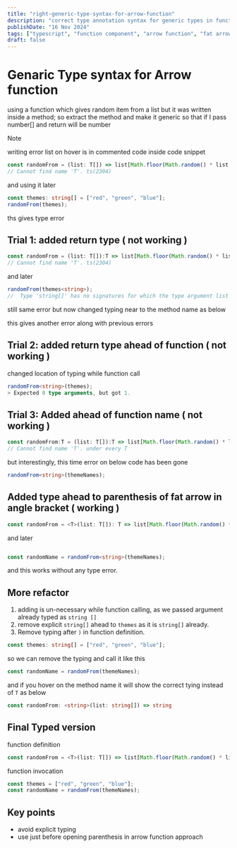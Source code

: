 ```yaml
---
title: "right-generic-type-syntax-for-arrow-function"
description: "correct type annotation syntax for generic types in functional component"
publishDate: "16 Nov 2024"
tags: ["typescript", "function component", "arrow function", "fat arrow", "generic"]
draft: false
---
```



# Genaric Type syntax for Arrow function

using a function which gives random item from a list but it was written inside a method; so extract the method and make it generic so that if I pass number[] and return will be number

> [!NOTE]
> writing error list on hover is in commented code inside code snippet

```ts
const randomFrom = (list: T[]) => list[Math.floor(Math.random() * list.length)];
// Cannot find name 'T'. ts(2304)
```

and using it later

```ts
const themes: string[] = ["red", "green", "blue"];
randomFrom(themes);
```

ths gives type error

## Trial 1: added return type (  not working )

```ts
const randomFrom = (list: T[]):T => list[Math.floor(Math.random() * list.length)];
// Cannot find name 'T'. ts(2304)
```

and later

```ts
randomFrom(themes<string>);
//  Type 'string[]' has no signatures for which the type argument list is applicable.
```

still same error but now changed typing near to the method name as below

this gives another error along with previous errors

## Trial 2: added return type ahead of function ( not working )

changed location of typing while function call

```ts
randomFrom<string>(themes);
> Expected 0 type arguments, but got 1.

```

## Trial 3:  Added ahead of function name ( not working )

```ts
const randomFrom:T = (list: T[]):T => list[Math.floor(Math.random() * list.length)];
// Cannot find name 'T'. under every T
```

but interestingly,  this time error on below code has been gone

```ts
randomFrom<string>(themeNames);
```

## Added type ahead to parenthesis of fat arrow in angle bracket ( working )

```ts
const randomFrom = <T>(list: T[]): T => list[Math.floor(Math.random() * list.length)];
```

and later

```ts

const randomName = randomFrom<string>(themeNames);
```

and this works without any type error.

## More refactor

1. adding <string> is un-necessary while function calling, as we passed argument already typed as `string []`
2. remove explicit `string[]` ahead to `themes` as it is `string[]` already.
3. Remove typing after `)` in function definition.

```ts
const themes: string[] = ["red", "green", "blue"];
```

so we can remove the typing and call it like this

```ts
const randomName = randomFrom(themeNames);
```

and if you hover on the method name it will show the correct tying instead of `T` as below

```ts
const randomFrom: <string>(list: string[]) => string

```

## Final Typed version

function definition

```ts
const randomFrom = <T>(list: T[]) => list[Math.floor(Math.random() * list.length)];
```

function invocation

```ts
const themes = ["red", "green", "blue"];
const randomName = randomFrom(themeNames);
```

## Key points

- avoid explicit typing
- use <T> just before opening parenthesis in arrow function approach
